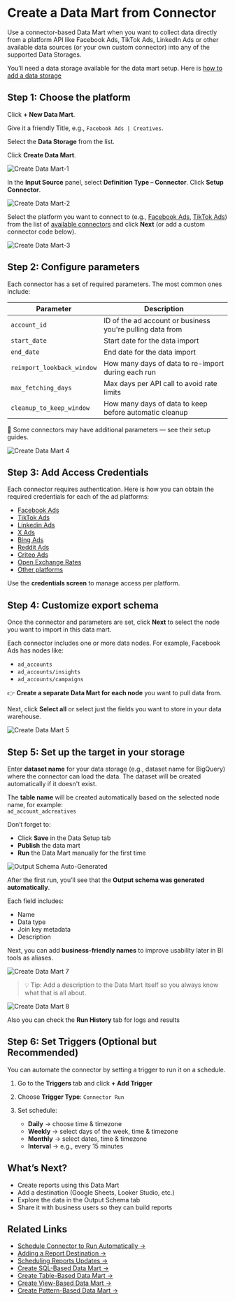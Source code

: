 # Create a Data Mart from Connector

Use a connector-based Data Mart when you want to collect data directly from a platform API like Facebook Ads, TikTok Ads, LinkedIn Ads or other available data sources (or your own custom connector) into any of the supported Data Storages.

You’ll need a data storage available for the data mart setup. Here is [how to add a data storage](create-data-storage.md)

## Step 1: Choose the platform

Click **+ New Data Mart**.

Give it a friendly Title, e.g., `Facebook Ads | Creatives`.

Select the **Data Storage** from the list.

Click **Create Data Mart**.

![Create Data Mart-1](../res/screens/Connector-Based-DataMart-1.png)

In the **Input Source** panel, select **Definition Type – Connector**. Click **Setup Connector**.

![Create Data Mart-2](../res/screens/Connector-Based-DataMart-2.png)

Select the platform you want to connect to (e.g., [Facebook Ads](../../packages/connectors/src/Sources/FacebookMarketing/README.md), [TikTok Ads](../../packages/connectors/src/Sources/TikTokAds/README.md)) from the list of [available connectors](../../packages/connectors/src/Sources) and click **Next** (or add a custom connector code below).

![Create Data Mart-3](../res/screens/Connector-Based-DataMart-Platform-Select.png)

## Step 2: Configure parameters

Each connector has a set of required parameters. The most common ones include:

| Parameter               | Description                                               |
|------------------------|-----------------------------------------------------------|
| `account_id`           | ID of the ad account or business you're pulling data from |
| `start_date`           | Start date for the data import                            |
| `end_date`             | End date for the data import                              |
| `reimport_lookback_window` | How many days of data to re-import during each run        |
| `max_fetching_days`    | Max days per API call to avoid rate limits                |
| `cleanup_to_keep_window` | How many days of data to keep before automatic cleanup     |

📌 Some connectors may have additional parameters — see their setup guides.

![Create Data Mart 4](../res/screens/Connector-Based-DataMart-Connector-Config.png)

## Step 3: Add Access Credentials

Each connector requires authentication. Here is how you can obtain the required credentials for each of the ad platforms:

- [Facebook Ads](../../packages/connectors/src/Sources/FacebookMarketing/CREDENTIALS.md)
- [TikTok Ads](../../packages/connectors/src/Sources/TikTokAds/CREDENTIALS.md)
- [Linkedin Ads](../../packages/connectors/src/Sources/LinkedIn/CREDENTIALS.md)
- [X Ads](../../packages/connectors/src/Sources/XAds/CREDENTIALS.md)
- [Bing Ads](../../packages/connectors/src/Sources/BingAds/CREDENTIALS.md)
- [Reddit Ads](../../packages/connectors/src/Sources/RedditAds/CREDENTIALS.md)
- [Criteo Ads](../../packages/connectors/src/Sources/CriteoAds/CREDENTIALS.md)
- [Open Exchange Rates](../../packages/connectors/src/Sources/OpenExchangeRates/CREDENTIALS.md)
- [Other platforms](../../packages/connectors/src/Sources)

Use the **credentials screen** to manage access per platform.

## Step 4: Customize export schema

Once the connector and parameters are set, click **Next** to select the node you want to import in this data mart.

Each connector includes one or more data nodes. For example, Facebook Ads has nodes like:

- `ad_accounts`
- `ad_accounts/insights`
- `ad_accounts/campaigns`

👉 **Create a separate Data Mart for each node** you want to pull data from.

Next, click **Select all** or select just the fields you want to store in your data warehouse.

![Create Data Mart 5](../res/screens/Connector-Based-DataMart-Schema-Setup.png)

## Step 5: Set up the target in your storage

Enter **dataset name** for your data storage (e.g., dataset name for BigQuery) where the connector can load the data. The dataset will be created automatically if it doesn't exist.

The **table name** will be created automatically based on the selected node name, for example:  
`ad_account_adcreatives`

Don’t forget to:

- Click **Save** in the Data Setup tab  
- **Publish** the data mart  
- **Run** the Data Mart manually for the first time  

![Output Schema Auto-Generated](../res/screens/Connector-Based-DataMart-Manual-Run.png)

After the first run, you’ll see that the **Output schema was generated automatically**.

Each field includes:

- Name
- Data type
- Join key metadata
- Description

Next, you can add **business-friendly names** to improve usability later in BI tools as aliases.

![Create Data Mart 7](../res/screens/Connector-Based-DataMart-Output-Schema.png)

> 💡 Tip: Add a description to the Data Mart itself so you always know what that is all about.

![Create Data Mart 8](../res/screens/Connector-Based-DataMart-Description.png)

Also you can check the **Run History** tab for logs and results

## Step 6: Set Triggers (Optional but Recommended)

You can automate the connector by setting a trigger to run it on a schedule.

1. Go to the **Triggers** tab and click **+ Add Trigger**
2. Choose **Trigger Type**: `Connector Run`
3. Set schedule:

   - **Daily** → choose time & timezone  
   - **Weekly** → select days of the week, time & timezone  
   - **Monthly** → select dates, time & timezone  
   - **Interval** → e.g., every 15 minutes

## What’s Next?

- Create reports using this Data Mart  
- Add a destination (Google Sheets, Looker Studio, etc.)  
- Explore the data in the Output Schema tab  
- Share it with business users so they can build reports

## Related Links

- [Schedule Connector to Run Automatically →](./connector-triggers.md)
- [Adding a Report Destination →](./create-a-destination.md)
- [Scheduling Reports Updates →](./report-triggers.md)
- [Create SQL-Based Data Mart →](./create-sql-data-mart.md)
- [Create Table-Based Data Mart →](./create-table-data-mart.md)
- [Create View-Based Data Mart →](./create-view-data-mart.md)
- [Create Pattern-Based Data Mart →](./create-pattern-data-mart.md)
